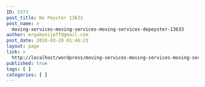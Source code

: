 ```yaml
---
ID: 5373
post_title: De Peyster 13633
post_name: >
  moving-services-moving-services-moving-services-depeyster-13633
author: mrgabonijeff@gmail.com
post_date: 2018-03-28 01:46:23
layout: page
link: >
  http://localhost/wordpress/moving-services-moving-services-moving-services-depeyster-13633/
published: true
tags: [ ]
categories: [ ]
---
```

